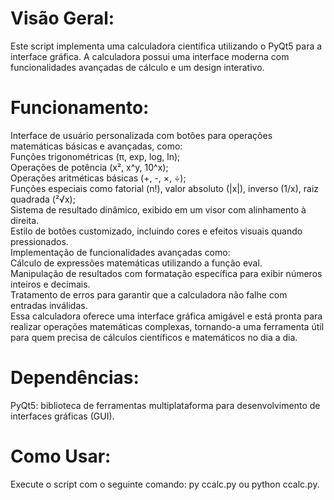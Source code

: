 # Visão Geral:
Este script implementa uma calculadora científica utilizando o PyQt5 para a interface gráfica. A calculadora possui uma interface moderna com funcionalidades avançadas de cálculo e um design interativo.

# Funcionamento:
Interface de usuário personalizada com botões para operações matemáticas básicas e avançadas, como:
<br>
Funções trigonométricas (π, exp, log, ln);
<br>
Operações de potência (x², x^y, 10^x);
<br>
Operações aritméticas básicas (+, -, ×, ÷);
<br>
Funções especiais como fatorial (n!), valor absoluto (|x|), inverso (1/x), raiz quadrada (²√x);
<br>
Sistema de resultado dinâmico, exibido em um visor com alinhamento à direita.
<br>
Estilo de botões customizado, incluindo cores e efeitos visuais quando pressionados.
<br>
Implementação de funcionalidades avançadas como:
<br>
Cálculo de expressões matemáticas utilizando a função eval.
<br>
Manipulação de resultados com formatação específica para exibir números inteiros e decimais.
<br>
Tratamento de erros para garantir que a calculadora não falhe com entradas inválidas.
<br>
Essa calculadora oferece uma interface gráfica amigável e está pronta para realizar operações matemáticas complexas, tornando-a uma ferramenta útil para quem precisa de cálculos científicos e matemáticos no dia a dia.

# Dependências:
PyQt5: biblioteca de ferramentas multiplataforma para desenvolvimento de interfaces gráficas (GUI).

# Como Usar:
Execute o script com o seguinte comando: py ccalc.py ou python ccalc.py.
